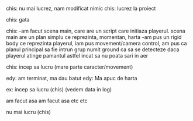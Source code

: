 chis: nu mai lucrez, nam modificat nimic
chis: lucrez la proiect

chis: gata

chis:
-am facut scena main, care are un script care initiaza playerul. scena main are un plan simplu ce reprezinta, momentan, harta
-am pus un rigid body ce reprezinta playerul, iam pus movement/camera control, am pus ca planul principal sa fie intrun grup numit ground ca sa se detecteze daca playerul atinge pamantul astfel incat sa nu poata sari in aer

chis: incep sa lucru (mare parte caracter/movement)



edy: am terminat, ma dau batut
edy: Ma apuc de harta

ex:
incep sa lucru (chis) (vedem data in log)

am facut asa 
am facut asa 
etc
etc

nu mai lucru (chis)
